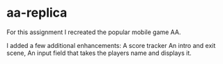 # aa-replica
 For this assignment I recreated the popular mobile game AA.
 
 I added a few additional enhancements: 
 A score tracker
 An intro and exit scene, 
 An input field that takes the players name and displays it.
